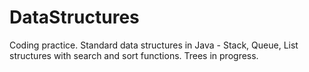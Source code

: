 # DataStructures
Coding practice.  Standard data structures in Java - Stack, Queue, List structures with search and sort functions. Trees in progress. 

